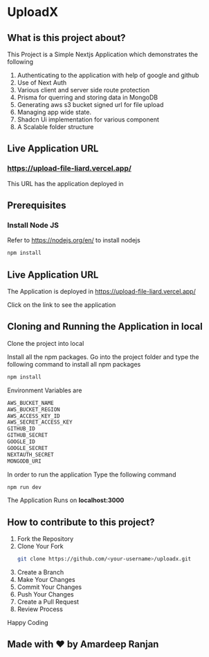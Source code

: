# UploadX

## What is this project about?

This Project is a Simple Nextjs Application which demonstrates the following
1. Authenticating to the application with help of google and github
2. Use of Next Auth
3. Various client and server side route protection
4. Prisma for querring and storing data in MongoDB
5. Generating aws s3 bucket signed url for file upload
6. Managing app wide state.
7. Shadcn Ui implementation for various component
8. A Scalable folder structure

## Live Application URL

### https://upload-file-liard.vercel.app/
This URL has the application deployed in

## Prerequisites

### Install Node JS
Refer to https://nodejs.org/en/ to install nodejs

```bash
npm install 
```
## Live Application URL

The Application is deployed in https://upload-file-liard.vercel.app/

Click on the link to see the application

## Cloning and Running the Application in local

Clone the project into local

Install all the npm packages. Go into the project folder and type the following command to install all npm packages

```bash
npm install
```
Environment Variables are 

```bash
AWS_BUCKET_NAME
AWS_BUCKET_REGION
AWS_ACCESS_KEY_ID
AWS_SECRET_ACCESS_KEY
GITHUB_ID
GITHUB_SECRET
GOOGLE_ID
GOOGLE_SECRET
NEXTAUTH_SECRET
MONGODB_URI
```
In order to run the application Type the following command

```bash
npm run dev
```

The Application Runs on **localhost:3000**

## How to contribute to this project?

1. Fork the Repository
2. Clone Your Fork
   ```bash
   git clone https://github.com/<your-username>/uploadx.git
   ```
3. Create a Branch
4. Make Your Changes
5. Commit Your Changes
6. Push Your Changes
7. Create a Pull Request
8. Review Process

Happy Coding 
## Made with ❤️ by Amardeep Ranjan
   

